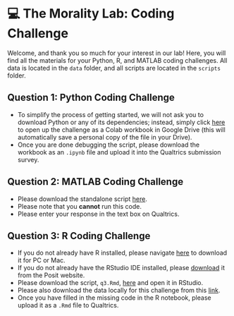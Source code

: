 # 💻 The Morality Lab: Coding Challenge

Welcome, and thank you so much for your interest in our lab! Here, you will find all the materials for your Python, R, and MATLAB coding challenges. All data is located in the `data` folder, and all scripts are located in the `scripts` folder.

## Question 1: Python Coding Challenge
*    To simplify the process of getting started, we will not ask you to download Python or any of its dependencies; instead, simply click [here](https://colab.research.google.com/github/lypsychlab/coding-challenge/blob/main/scripts/q1.ipynb) to open up the challenge as a Colab workbook in Google Drive (this will automatically save a personal copy of the file in your Drive).
*    Once you are done debugging the script, please download the workbook as an `.ipynb` file and upload it into the Qualtrics submission survey.

## Question 2: MATLAB Coding Challenge
*    Please download the standalone script [here](https://github.com/lypsychlab/coding-challenge/blob/main/scripts/q2.m).
*    Please note that you **cannot** run this code.
*    Please enter your response in the text box on Qualtrics.

## Question 3: R Coding Challenge
*    If you do not already have R installed, please navigate [here](https://cran.r-project.org/) to download it for PC or Mac.
*    If you do not already have the RStudio IDE installed, please [download](https://posit.co/downloads/) it from the Posit website.
*    Please download the script, `q3.Rmd`, [here](https://github.com/lypsychlab/coding-challenge/blob/main/scripts/q3.Rmd) and open it in RStudio.
*    Please also download the data locally for this challenge from this [link](https://github.com/lypsychlab/coding-challenge/blob/main/data/q3_data.csv).
*    Once you have filled in the missing code in the R notebook, please upload it as a `.Rmd` file to Qualtrics.


